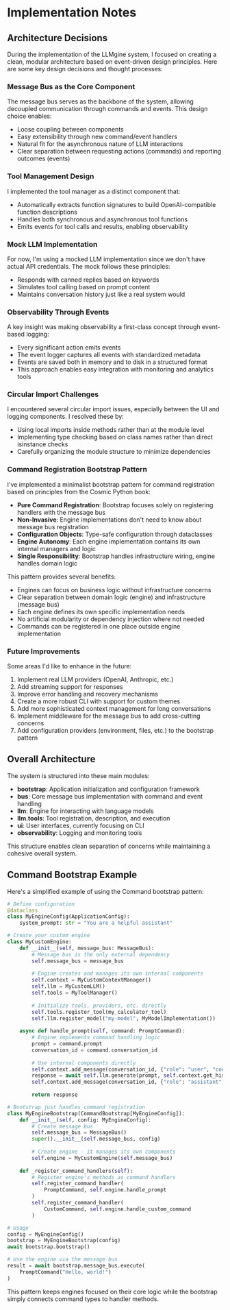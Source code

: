 # Implementation Notes

## Architecture Decisions

During the implementation of the LLMgine system, I focused on creating a clean, modular architecture based on event-driven design principles. Here are some key design decisions and thought processes:

### Message Bus as the Core Component

The message bus serves as the backbone of the system, allowing decoupled communication through commands and events. This design choice enables:

- Loose coupling between components
- Easy extensibility through new command/event handlers
- Natural fit for the asynchronous nature of LLM interactions
- Clear separation between requesting actions (commands) and reporting outcomes (events)

### Tool Management Design

I implemented the tool manager as a distinct component that:

- Automatically extracts function signatures to build OpenAI-compatible function descriptions
- Handles both synchronous and asynchronous tool functions
- Emits events for tool calls and results, enabling observability

### Mock LLM Implementation

For now, I'm using a mocked LLM implementation since we don't have actual API credentials. The mock follows these principles:

- Responds with canned replies based on keywords
- Simulates tool calling based on prompt content
- Maintains conversation history just like a real system would

### Observability Through Events

A key insight was making observability a first-class concept through event-based logging:

- Every significant action emits events
- The event logger captures all events with standardized metadata
- Events are saved both in memory and to disk in a structured format
- This approach enables easy integration with monitoring and analytics tools

### Circular Import Challenges

I encountered several circular import issues, especially between the UI and logging components. I resolved these by:

- Using local imports inside methods rather than at the module level
- Implementing type checking based on class names rather than direct isinstance checks
- Carefully organizing the module structure to minimize dependencies

### Command Registration Bootstrap Pattern

I've implemented a minimalist bootstrap pattern for command registration based on principles from the Cosmic Python book:

- **Pure Command Registration**: Bootstrap focuses solely on registering handlers with the message bus
- **Non-Invasive**: Engine implementations don't need to know about message bus registration
- **Configuration Objects**: Type-safe configuration through dataclasses
- **Engine Autonomy**: Each engine implementation contains its own internal managers and logic
- **Single Responsibility**: Bootstrap handles infrastructure wiring, engine handles domain logic

This pattern provides several benefits:
- Engines can focus on business logic without infrastructure concerns
- Clear separation between domain logic (engine) and infrastructure (message bus)
- Each engine defines its own specific implementation needs
- No artificial modularity or dependency injection where not needed
- Commands can be registered in one place outside engine implementation

### Future Improvements

Some areas I'd like to enhance in the future:

1. Implement real LLM providers (OpenAI, Anthropic, etc.)
2. Add streaming support for responses
3. Improve error handling and recovery mechanisms
4. Create a more robust CLI with support for custom themes
5. Add more sophisticated context management for long conversations
6. Implement middleware for the message bus to add cross-cutting concerns
7. Add configuration providers (environment, files, etc.) to the bootstrap pattern

## Overall Architecture

The system is structured into these main modules:

- **bootstrap**: Application initialization and configuration framework
- **bus**: Core message bus implementation with command and event handling
- **llm**: Engine for interacting with language models
- **llm.tools**: Tool registration, description, and execution
- **ui**: User interfaces, currently focusing on CLI
- **observability**: Logging and monitoring tools

This structure enables clean separation of concerns while maintaining a cohesive overall system.

## Command Bootstrap Example

Here's a simplified example of using the Command bootstrap pattern:

```python
# Define configuration
@dataclass
class MyEngineConfig(ApplicationConfig):
    system_prompt: str = "You are a helpful assistant"

# Create your custom engine
class MyCustomEngine:
    def __init__(self, message_bus: MessageBus):
        # Message bus is the only external dependency
        self.message_bus = message_bus
        
        # Engine creates and manages its own internal components
        self.context = MyCustomContextManager()
        self.llm = MyCustomLLM()
        self.tools = MyToolManager()
        
        # Initialize tools, providers, etc. directly
        self.tools.register_tool(my_calculator_tool)
        self.llm.register_model("my-model", MyModelImplementation())
    
    async def handle_prompt(self, command: PromptCommand):
        # Engine implements command handling logic
        prompt = command.prompt
        conversation_id = command.conversation_id
        
        # Use internal components directly
        self.context.add_message(conversation_id, {"role": "user", "content": prompt})
        response = await self.llm.generate(prompt, self.context.get_history(conversation_id))
        self.context.add_message(conversation_id, {"role": "assistant", "content": response})
        
        return response

# Bootstrap just handles command registration
class MyEngineBootstrap(CommandBootstrap[MyEngineConfig]):
    def __init__(self, config: MyEngineConfig):
        # Create message bus
        self.message_bus = MessageBus()
        super().__init__(self.message_bus, config)
        
        # Create engine - it manages its own components
        self.engine = MyCustomEngine(self.message_bus)
    
    def _register_command_handlers(self):
        # Register engine's methods as command handlers
        self.register_command_handler(
            PromptCommand, self.engine.handle_prompt
        )
        self.register_command_handler(
            CustomCommand, self.engine.handle_custom_command
        )

# Usage
config = MyEngineConfig()
bootstrap = MyEngineBootstrap(config)
await bootstrap.bootstrap()

# Use the engine via the message bus
result = await bootstrap.message_bus.execute(
    PromptCommand("Hello, world!")
)
```

This pattern keeps engines focused on their core logic while the bootstrap simply connects command types to handler methods.